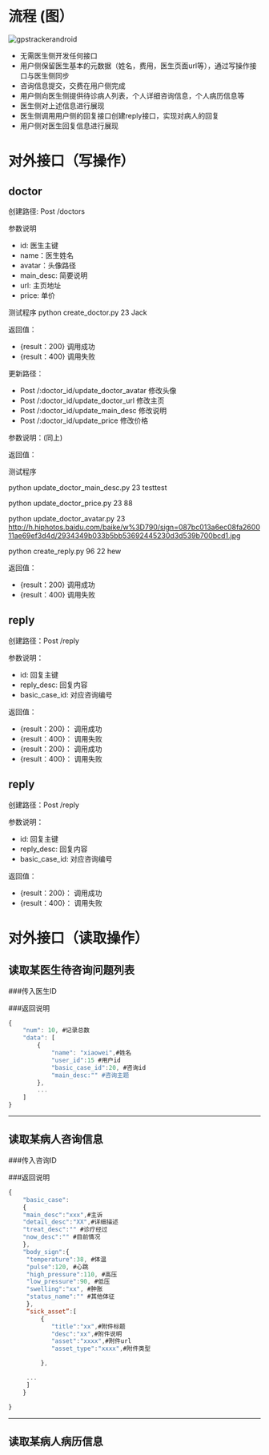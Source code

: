 # 流程 (图）


![gpstrackerandroid](http://7xjtgq.com1.z0.glb.clouddn.com/interface.png)



* 无需医生侧开发任何接口
* 用户侧保留医生基本的元数据（姓名，费用，医生页面url等），通过写操作接口与医生侧同步
* 咨询信息提交，交费在用户侧完成
* 用户侧向医生侧提供待诊病人列表，个人详细咨询信息，个人病历信息等
* 医生侧对上述信息进行展现
* 医生侧调用用户侧的回复接口创建reply接口，实现对病人的回复
* 用户侧对医生回复信息进行展现


# 对外接口（写操作） 
## doctor
 
创建路径: Post /doctors

参数说明 

* id: 医生主键
* name：医生姓名
* avatar：头像路径
* main_desc: 简要说明
* url: 主页地址
* price: 单价

测试程序 python create_doctor.py  23  Jack

返回值：

* {result：200} 调用成功
* {result：400} 调用失败


更新路径：

* Post /:doctor_id/update_doctor_avatar	修改头像
* Post /:doctor_id/update_doctor_url	修改主页
* Post /:doctor_id/update_main_desc	修改说明
* Post /:doctor_id/update_price		修改价格


参数说明：(同上)

返回值：


测试程序 

python update_doctor_main_desc.py  23 testtest

python update_doctor_price.py 23 88

python update_doctor_avatar.py 23 http://h.hiphotos.baidu.com/baike/w%3D790/sign=087bc013a6ec08fa260011ae69ef3d4d/2934349b033b5bb53692445230d3d539b700bcd1.jpg

python create_reply.py 96 22 hew


返回值：

* {result：200} 调用成功
* {result：400} 调用失败


## reply

创建路径：Post /reply

参数说明：

* id: 回复主键
* reply_desc: 回复内容
* basic_case_id: 对应咨询编号


返回值：
* {result：200}： 调用成功
* {result：400}： 调用失败 
* {result：200}： 调用成功
* {result：400}： 调用失败 


## reply

创建路径：Post /reply

参数说明：

* id: 回复主键
* reply_desc: 回复内容
* basic_case_id: 对应咨询编号


返回值：
* {result：200}： 调用成功
* {result：400}： 调用失败 



# 对外接口（读取操作）
## 读取某医生待咨询问题列表

###传入医生ID

###返回说明
```javascript
{
    "num": 10, #记录总数
    "data": [
        {
            "name": "xiaowei",#姓名
            "user_id":15 #用户id
            "basic_case_id":20, #咨询id
            "main_desc:"" #咨询主题
        },
        ...
    ]
}
```
---



## 读取某病人咨询信息

###传入咨询ID


###返回说明
```javascript
{
	"basic_case":
	{
	"main_desc":"xxx",#主诉
	"detail_desc":"XX",#详细描述
	"treat_desc":"" #诊疗经过
    "now_desc":"" #目前情况
    },
    "body_sign":{
     "temperature":38, #体温
     "pulse":120, #心跳
     "high_pressure":110, #高压
     "low_pressure":90, #低压
     "swelling":"xx", #肿胀
     "status_name":"" #其他体征
     },
     “sick_asset”:[
	     {
	     	"title":"xx",#附件标题
	     	"desc":"xx",#附件说明
	     	"asset":"xxxx",#附件url
	     	"asset_type":"xxxx",#附件类型

    	 },

     ...
     ]
    }

}
```
---


## 读取某病人病历信息

